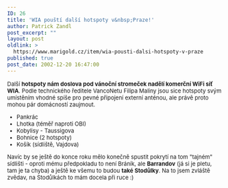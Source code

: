 ```yaml
---
ID: 26
title: 'WIA pouští další hotspoty v&nbsp;Praze!'
author: Patrick Zandl
post_excerpt: ""
layout: post
oldlink: >
  https://www.marigold.cz/item/wia-pousti-dalsi-hotspoty-v-praze
published: true
post_date: 2002-12-20 16:47:00
---
```

<FONT size=2>
<p>
Další <STRONG>hotspoty nám doslova pod vánoční stromeček nadělí komerční WiFi síť WIA</STRONG>. Podle technického ředitele VancoNetu Filipa Maliny jsou sice hotspoty svým umístěním vhodné spíše pro pevné připojení externí anténou, ale právě proto mohou pár domácností zaujmout. </p>

<UL>
<LI>Pankrác</LI>
<LI>Lhotka (téměř naproti OBI)</LI>
<LI>Kobylisy - Taussigova</LI>
<LI>Bohnice (2 hotspoty)</LI>
<LI>Košík (sídliště, Vajdova)</LI></UL>
<p>
Navíc by se ještě do konce roku mělo konečně spustit pokrytí na tom "tajném" sídlišti - oproti mému předpokladu to není Bráník, ale <STRONG>Barrandov</STRONG> (já si je pletu, tam je ta chyba) a ještě ke všemu to budou <STRONG>také Stodůlky</STRONG>. Na to jsem zvláště zvědav, na Stodůlkách to mám docela při ruce :)</p>
</FONT>